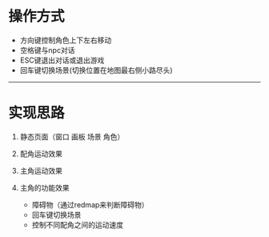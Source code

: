 # 操作方式

- 方向键控制角色上下左右移动
- 空格键与npc对话
- ESC键退出对话或退出游戏
- 回车键切换场景(切换位置在地图最右侧小路尽头)


---

# 实现思路

1. 静态页面（窗口 画板 场景 角色）

2. 配角运动效果

3. 主角运动效果

4. 主角的功能效果
    - 障碍物（通过redmap来判断障碍物）
    - 回车键切换场景
    - 控制不同配角之间的运动速度
